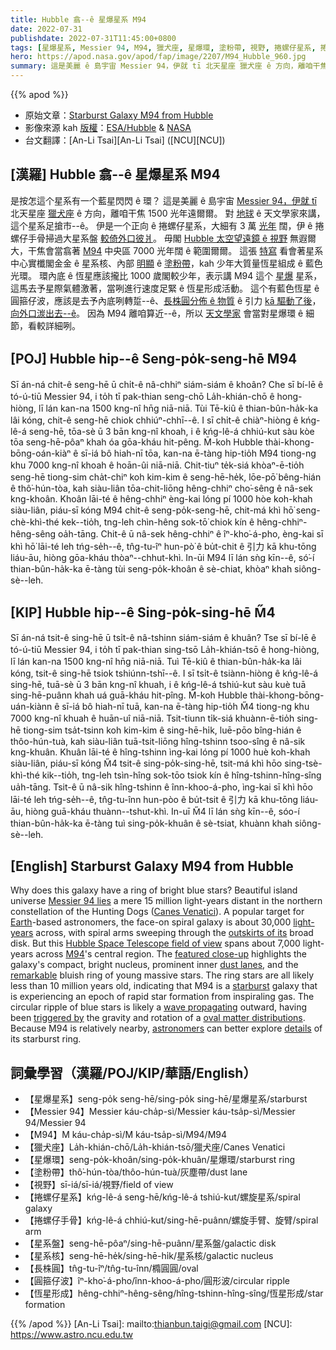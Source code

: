 ```yaml
---
title: Hubble 翕--ê 星爆星系 M94
date: 2022-07-31
publishdate: 2022-07-31T11:45:00+0800
tags: [星爆星系, Messier 94, M94, 獵犬座, 星爆環, 塗粉帶, 視野, 捲螺仔星系, 捲螺仔手骨, 星系盤, 星系核, 長株圓, 圓箍仔波, 恆星形成, 正向星系]
hero: https://apod.nasa.gov/apod/fap/image/2207/M94_Hubble_960.jpg
summary: 這是美麗 ê 島宇宙 Messier 94，伊就 tī 北天星座 獵犬座 ê 方向，離咱干焦 1500 光年遠爾爾。
---
```


{{% apod %}}

- 原始文章：[Starburst Galaxy M94 from Hubble](https://apod.nasa.gov/apod/ap220731.html)
- 影像來源 kah [版權][copyright]：[ESA/Hubble](https://esahubble.org/) & [NASA](https://www.nasa.gov/)
- 台文翻譯：[An-Li Tsai][An-Li Tsai] ([NCU][NCU])

## [漢羅] Hubble 翕--ê 星爆星系 M94
是按怎這个星系有一个藍星閃閃 ê 環？
這是美麗 ê 島宇宙 [Messier 94，伊就 tī][Messier 94 lies] 北天星座 [獵犬座][Canes Venatici] ê 方向，離咱干焦 1500 光年遠爾爾。
對 [地球][Earth] ê 天文學家來講，這个星系足搶市--ê。
伊是一个正向 ê 捲螺仔星系，大細有 3 萬 [光年][light-years] 闊，伊 ê 捲螺仔手骨掃過大星系盤 [較倚外口彼爿][outskirts of its]。
毋閣 [Hubble 太空望遠鏡 ê 視野][Hubble Space Telescope field of view] 無遐爾大，干焦會當翕著 [M94][M94] 中央區 7000 光年闊 ê 範圍爾爾。
這張 [特寫][featured close-up] 看會著星系中心實櫼閣金金 ê 星系核、內部 [明顯][remarkable] ê [塗粉帶][dust lanes]，kah 少年大質量恆星組成 ê 藍色光環。
環內底 ê 恆星應該攏比 1000 歲閣較少年，表示講 M94 這个 [星爆][starburst] 星系，這馬去予星際氣體激著，當咧進行速度足緊 ê 恆星形成活動。
這个有藍色恆星 ê 圓箍仔波，應該是去予內底咧轉踅--ê、[長株圓分佈 ê 物質][oval matter distributions] ê 引力 [kā 驅動了後][triggered by]，[向外口湠出去--ê][wave propagating]。
因為 M94 離咱算近--ê，所以 [天文學家][astronomers] 會當對星爆環 ê 細節，看較詳細咧。

## [POJ] Hubble hip--ê Seng-po̍k-seng-hē M94
Sī án-ná chit-ê seng-hē ū chi̍t-ê nâ-chhiⁿ siám-siám ê khoân?
Che sī bí-lē ê tó-ú-tiū Messier 94, i to̍h tī pak-thian seng-chō La̍h-khián-chō ê hong-hiòng, lī lán kan-na 1500 kng-nî hn̄g niā-niā.
Tùi Tē-kiû ê thian-bûn-ha̍k-ka lâi kóng, chit-ê seng-hē chiok chhiúⁿ-chhī--ê.
I sī chi̍t-ê chiàⁿ-hiòng ê kńg-lê-á seng-hē, tōa-sè ū 3 bān kng-nî khoah, i ê kńg-lê-á chhiú-kut sàu kòe tōa seng-hē-pôaⁿ khah óa gōa-kháu hit-pêng.
M̄-koh Hubble thài-khong-bōng-oán-kiàⁿ ê sī-iá bô hiah-nī tōa, kan-na ē-tàng hip-tio̍h M94 tiong-ng khu 7000 kng-nî khoah ê hoān-ûi niā-niā.
Chit-tiuⁿ te̍k-siá khòaⁿ-ē-tio̍h seng-hē tiong-sim cha̍t-chiⁿ koh kim-kim ê seng-hē-he̍k, lōe-pō͘ bêng-hián ê thô͘-hún-tòa, kah siàu-liân tōa-chit-liōng hêng-chhiⁿ cho͘-sêng ê nâ-sek kng-khoân.
Khoân lāi-té ê hêng-chhiⁿ èng-kai lóng pí 1000 hòe koh-khah siàu-liân, piáu-sī kóng M94 chit-ê seng-po̍k-seng-hē, chit-má khì hō͘ seng-chè-khì-thé kek--tio̍h, tng-leh chìn-hêng sok-tō͘ chiok kín ê hêng-chhiⁿ-hêng-sêng oa̍h-tāng.
Chit-ê ū nâ-sek hêng-chhiⁿ ê îⁿ-kho͘-á-pho, èng-kai sī khì hō͘ lāi-té leh tńg-se̍h--ê, tn̂g-tu-îⁿ hun-pò͘ ê bu̍t-chit ê 引力 kā khu-tōng liáu-āu, hiòng gōa-kháu thòaⁿ--chhut-khì.
In-ūi M94 lī lán sǹg kīn--ê, só͘-í thian-bûn-ha̍k-ka ē-tàng tùi seng-po̍k-khoân ê sè-chiat, khòaⁿ khah siông-sè--leh.


## [KIP] Hubble hip--ê Sing-po̍k-sing-hē M̋4
Sī án-ná tsit-ê sing-hē ū tsi̍t-ê nâ-tshinn siám-siám ê khuân?
Tse sī bí-lē ê tó-ú-tiū Messier 94, i to̍h tī pak-thian sing-tsō La̍h-khián-tsō ê hong-hiòng, lī lán kan-na 1500 kng-nî hn̄g niā-niā.
Tuì Tē-kiû ê thian-bûn-ha̍k-ka lâi kóng, tsit-ê sing-hē tsiok tshiúnn-tshī--ê.
I sī tsi̍t-ê tsiànn-hiòng ê kńg-lê-á sing-hē, tuā-sè ū 3 bān kng-nî khuah, i ê kńg-lê-á tshiú-kut sàu kuè tuā sing-hē-puânn khah uá guā-kháu hit-pîng.
M̄-koh Hubble thài-khong-bōng-uán-kiànn ê sī-iá bô hiah-nī tuā, kan-na ē-tàng hip-tio̍h M̋4 tiong-ng khu 7000 kng-nî khuah ê huān-uî niā-niā.
Tsit-tiunn ti̍k-siá khuànn-ē-tio̍h sing-hē tiong-sim tsa̍t-tsinn koh kim-kim ê sing-hē-hi̍k, luē-pōo bîng-hián ê thôo-hún-tuà, kah siàu-liân tuā-tsit-liōng hîng-tshinn tsoo-sîng ê nâ-sik kng-khuân.
Khuân lāi-té ê hîng-tshinn ìng-kai lóng pí 1000 huè koh-khah siàu-liân, piáu-sī kóng M̋4 tsit-ê sing-po̍k-sing-hē, tsit-má khì hōo sing-tsè-khì-thé kik--tio̍h, tng-leh tsìn-hîng sok-tōo tsiok kín ê hîng-tshinn-hîng-sîng ua̍h-tāng.
Tsit-ê ū nâ-sik hîng-tshinn ê înn-khoo-á-pho, ìng-kai sī khì hōo lāi-té leh tńg-se̍h--ê, tn̂g-tu-înn hun-pòo ê bu̍t-tsit ê 引力 kā khu-tōng liáu-āu, hiòng guā-kháu thuànn--tshut-khì.
In-uī M̋4 lī lán sǹg kīn--ê, sóo-í thian-bûn-ha̍k-ka ē-tàng tuì sing-po̍k-khuân ê sè-tsiat, khuànn khah siông-sè--leh.

## [English] Starburst Galaxy M94 from Hubble
Why does this galaxy have a ring of bright blue stars?
Beautiful island universe [Messier 94 lies][Messier 94 lies] a mere 15 million light-years distant in the northern constellation of the Hunting Dogs ([Canes Venatici][Canes Venatici]).
A popular target for [Earth][Earth]\-based astronomers, the face-on spiral galaxy is about 30,000 [light-years][light-years] across, with spiral arms sweeping through the [outskirts of its][outskirts of its] broad disk.
But this [Hubble Space Telescope field of view][Hubble Space Telescope field of view] spans about 7,000 light-years across [M94][M94]'s central region.
The [featured close-up][featured close-up] highlights the galaxy's compact, bright nucleus, prominent inner [dust lanes][dust lanes], and the [remarkable][remarkable] bluish ring of young massive stars.
The ring stars are all likely less than 10 million years old, indicating that M94 is a [starburst][starburst] galaxy that is experiencing an epoch of rapid star formation from inspiraling gas.
The circular ripple of blue stars is likely a [wave propagating][wave propagating] outward, having been [triggered by][triggered by] the gravity and rotation of a [oval matter distributions][oval matter distributions].
Because M94 is relatively nearby, [astronomers][astronomers] can better explore [details][details] of its starburst ring.

## 詞彙學習（漢羅/POJ/KIP/華語/English）
- 【星爆星系】seng-po̍k seng-hē/sing-po̍k sing-hē/星爆星系/starburst
- 【Messier 94】Messier káu-cha̍p-sì/Messier káu-tsa̍p-sì/Messier 94/Messier 94
- 【M94】M káu-cha̍p-sì/M káu-tsa̍p-sì/M94/M94
- 【獵犬座】La̍h-khián-chō/La̍h-khián-tsō/獵犬座/Canes Venatici
- 【星爆環】seng-po̍k-khoân/sing-po̍k-khuân/星爆環/starburst ring
- 【塗粉帶】thô͘-hún-tòa/thôo-hún-tuà/灰塵帶/dust lane
- 【視野】sī-iá/sī-iá/視野/field of view
- 【捲螺仔星系】kńg-lê-á seng-hē/kńg-lê-á tshiú-kut/螺旋星系/spiral galaxy
- 【捲螺仔手骨】kńg-lê-á chhiú-kut/sing-hē-puânn/螺旋手臂、旋臂/spiral arm
- 【星系盤】seng-hē-pôaⁿ/sing-hē-puânn/星系盤/galactic disk
- 【星系核】seng-hē-he̍k/sing-hē-hi̍k/星系核/galactic nucleus
- 【長株圓】tn̂g-tu-îⁿ/tn̂g-tu-înn/橢圓圓/oval
- 【圓箍仔波】îⁿ-kho͘-á-pho/înn-khoo-á-pho/圓形波/circular ripple
- 【恆星形成】hêng-chhiⁿ-hêng-sêng/hîng-tshinn-hîng-sîng/恆星形成/star formation

{{% /apod %}}
[An-Li Tsai]: mailto:thianbun.taigi@gmail.com
[NCU]: https://www.astro.ncu.edu.tw

[copyright]: https://apod.nasa.gov/apod/fap/lib/about_apod.html#srapply

[Messier 94 lies]:https://en.wikipedia.org/wiki/Messier_94
[Canes Venatici]:https://en.wikipedia.org/wiki/Canes_Venatici
[Earth]:https://solarsystem.nasa.gov/planets/earth/overview/
[light-years]:https://spaceplace.nasa.gov/light-year/en/
[outskirts of its]:https://apod.nasa.gov/apod/ap100114.html
[Hubble Space Telescope field of view]:https://esahubble.org/images/potw1542a/
[M94]:https://apod.nasa.gov/apod/ap150526.html
[featured close-up]:https://esahubble.org/images/potw1542a/zoomable/
[dust lanes]:https://apod.nasa.gov/apod/ap180322.html
[remarkable]:https://i.redd.it/kn7wz036va161.jpg
[starburst]:https://apod.nasa.gov/apod/ap191009.html
[wave propagating]:https://ui.adsabs.harvard.edu/abs/2004ARA%26A..42..603K/abstract
[triggered by]:https://ui.adsabs.harvard.edu/abs/2004ASSL..319..261K/abstract
[oval matter distributions]:https://apod.nasa.gov/apod/ap181009.html
[astronomers]:https://www.iau.org/public/themes/careers/
[details]:https://ui.adsabs.harvard.edu/abs/2001AJ....121.1395W/abstract
